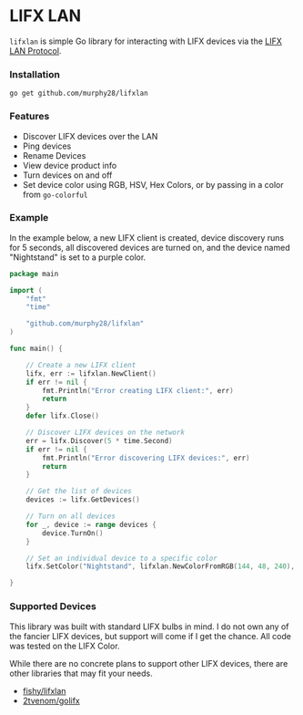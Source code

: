 # LIFX LAN
`lifxlan` is simple Go library for interacting with LIFX devices via the [LIFX LAN Protocol](https://lan.developer.lifx.com/docs/introduction).

### Installation
``go get github.com/murphy28/lifxlan``

### Features
 - Discover LIFX devices over the LAN
 - Ping devices
 - Rename Devices
 - View device product info
 - Turn devices on and off
 - Set device color using RGB, HSV, Hex Colors, or by passing in a color from `go-colorful`

### Example
In the example below, a new LIFX client is created, device discovery runs for 5 seconds, all discovered devices are turned on, and the device named "Nightstand" is set to a purple color.
```go
package main

import (
	"fmt"
	"time"

	"github.com/murphy28/lifxlan"
)

func main() {

	// Create a new LIFX client
	lifx, err := lifxlan.NewClient()
	if err != nil {
		fmt.Println("Error creating LIFX client:", err)
		return
	}
	defer lifx.Close()

	// Discover LIFX devices on the network
	err = lifx.Discover(5 * time.Second)
	if err != nil {
		fmt.Println("Error discovering LIFX devices:", err)
		return
	}

	// Get the list of devices
	devices := lifx.GetDevices()

	// Turn on all devices
	for _, device := range devices {
		device.TurnOn()
	}

	// Set an individual device to a specific color
	lifx.SetColor("Nightstand", lifxlan.NewColorFromRGB(144, 48, 240), 5*time.Second)

}
```

### Supported Devices
This library was built with standard LIFX bulbs in mind. I do not own any of the fancier LIFX devices, but support will come if I get the chance. All code was tested on the LIFX Color.

While there are no concrete plans to support other LIFX devices, there are other libraries that may fit your needs.

 - [fishy/lifxlan](https://github.com/fishy/lifxlan)
 - [2tvenom/golifx](https://github.com/2tvenom/golifx)